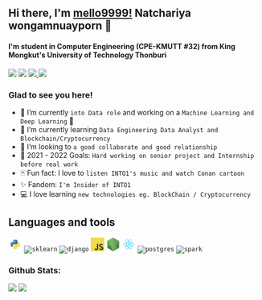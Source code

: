 ## Hi there, I'm [mello9999!](https://github.com/mello9999/) Natchariya wongamnuayporn 👋
#### I'm student in Computer Engineering (CPE-KMUTT #32) from King Mongkut's University of Technology Thonburi

<a href="https://www.linkedin.com/in/natchariya-wongamnuyporn-a258201b8/"><img src="https://img.shields.io/badge/-LinkedIn-0e76a8?style=flat-square&logo=Linkedin&logoColor=white" height=24></a> 
<a href="https://natchariya-wong.medium.com/"><img src="https://img.shields.io/badge/medium-%2312100E.svg?&style=for-the-badge&logo=medium&logoColor=white" height=24></a> 
<a href="https://www.facebook.com/Natchariya.wongamnuayporn/"><img src="https://img.shields.io/badge/Natchariya wongamnuayporn-1877F2?style=for-the-badge&logo=facebook&logoColor=white" height=24>
<a href="https://www.instagram.com/kao_nw1999/"><img src="https://img.shields.io/badge/@kao_nw1999-ff69b4?style=for-the-badge&logo=instagram&logoColor=white" height=24>
</a> 

### Glad to see you here!
- :pushpin: I’m currently `into Data role` and working on a `Machine Learning and Deep Learning` :tada: 
- :notebook: I’m currently learning ` Data Engineering Data Analyst and Blockchain/Cryptocurrency ` 
- :telescope: I’m looking to `a good collaborate and good relationship` 
- :dart: 2021 - 2022 Goals: `Hard working on senior project and Internship before real work ` 
- :black_joker: Fun fact: I love to ` listen INTO1's music and watch Conan cartoon ` 
- ✨ Fandom: `I'm Insider of INTO1 ` 
- 💻 I love learning `new technologies eg. BlockChain / Cryptocurrency `

## Languages and tools  
<code><img height="27" src="https://raw.githubusercontent.com/github/explore/80688e429a7d4ef2fca1e82350fe8e3517d3494d/topics/python/python.png" alt="python"></code>
<code><img height="27" src="https://upload.wikimedia.org/wikipedia/commons/0/05/Scikit_learn_logo_small.svg" alt="sklearn"></code>
<code><img height="27" src="https://www.djangoproject.com/m/img/logos/django-logo-positive.svg" alt="django"></code>
<code><img height="27" src="https://raw.githubusercontent.com/github/explore/80688e429a7d4ef2fca1e82350fe8e3517d3494d/topics/javascript/javascript.png" alt="javascript"></code>
<code><img height="27" src="https://raw.githubusercontent.com/github/explore/80688e429a7d4ef2fca1e82350fe8e3517d3494d/topics/nodejs/nodejs.png" alt="nodejs"></code>
<code><img height="27" src="https://raw.githubusercontent.com/github/explore/80688e429a7d4ef2fca1e82350fe8e3517d3494d/topics/react/react.png" alt="react"></code>
<code><img height="27" src="https://upload.wikimedia.org/wikipedia/commons/2/29/Postgresql_elephant.svg" alt="postgres"></code>
<code><img height="27" src="https://upload.wikimedia.org/wikipedia/commons/f/f3/Apache_Spark_logo.svg" alt="spark"></code>

### Github Stats:
<div>
<img height="180em" src="https://github-readme-stats.vercel.app/api?username=mello9999&show_icons=true&hide_border=true&&count_private=true&include_all_commits=true" />
<img height="180em" src="https://github-readme-stats.vercel.app/api/top-langs/?username=mello9999&exclude_repo=KNN-Image-Classification&show_icons=true&hide_border=true&layout=compact&langs_count=8"/>
</div>
